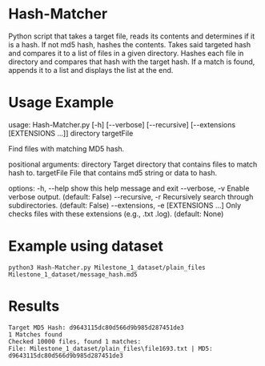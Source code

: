 # Hash-Matcher
Python script that takes a target file, reads its contents and determines if it is a hash. If not md5 hash, hashes the contents. Takes said targeted hash and compares it to a list of files in a given directory. Hashes each file in directory and compares that hash with the target hash. If a match is found, appends it to a list and displays the list at the end.

# Usage Example
usage: Hash-Matcher.py [-h] [--verbose] [--recursive] [--extensions [EXTENSIONS ...]] directory targetFile

Find files with matching MD5 hash.

positional arguments:
  directory             Target directory that contains files to match hash to.
  targetFile            File that contains md5 string or data to hash.

options:
  -h, --help            show this help message and exit
  --verbose, -v         Enable verbose output. (default: False)
  --recursive, -r       Recursively search through subdirectories. (default: False)
  --extensions, -e [EXTENSIONS ...]
                        Only checks files with these extensions (e.g., .txt .log). (default: None)

# Example using dataset 
```
python3 Hash-Matcher.py Milestone_1_dataset/plain_files Milestone_1_dataset/message_hash.md5
```
# Results
```
Target MD5 Hash: d9643115dc80d566d9b985d287451de3
1 Matches found
Checked 10000 files, found 1 matches:
File: Milestone_1_dataset/plain_files\file1693.txt | MD5: d9643115dc80d566d9b985d287451de3
```
